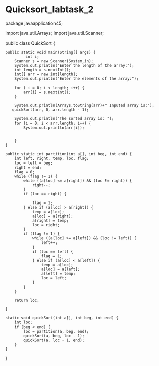 # Quicksort_labtask_2

package javaapplication45;

import java.util.Arrays;
import java.util.Scanner;

public class QuickSort {

    public static void main(String[] args) {
             int i;
        Scanner s = new Scanner(System.in);
        System.out.println("Enter the length of the array:");
        int length = s.nextInt();
        int[] arr = new int[length];
        System.out.println("Enter the elements of the array:");

        for ( i = 0; i < length; i++) {
            arr[i] = s.nextInt();
        }

        System.out.println(Arrays.toString(arr)+" Inputed array is:");
       quickSort(arr, 0, arr.length - 1);

        System.out.println("The sorted array is: ");
        for (i = 0; i < arr.length; i++) {
            System.out.println(arr[i]);
       
       
        }
    }

    public static int partition(int a[], int beg, int end) {
        int left, right, temp, loc, flag;
        loc = left = beg;
        right = end;
        flag = 0;
        while (flag != 1) {
            while ((a[loc] <= a[right]) && (loc != right)) {
                right--;
            }
            if (loc == right) {

                flag = 1;
            } else if (a[loc] > a[right]) {
                temp = a[loc];
                a[loc] = a[right];
                a[right] = temp;
                loc = right;
            }
            if (flag != 1) {
                while ((a[loc] >= a[left]) && (loc != left)) {
                    left++;
                }
                if (loc == left) {
                    flag = 1;
                } else if (a[loc] < a[left]) {
                    temp = a[loc];
                    a[loc] = a[left];
                    a[left] = temp;
                    loc = left;
                }
            }
        }

        return loc;

    }

    static void quickSort(int a[], int beg, int end) {
        int loc;
        if (beg < end) {
            loc = partition(a, beg, end);
            quickSort(a, beg, loc - 1);
            quickSort(a, loc + 1, end);
        }
    }
}
